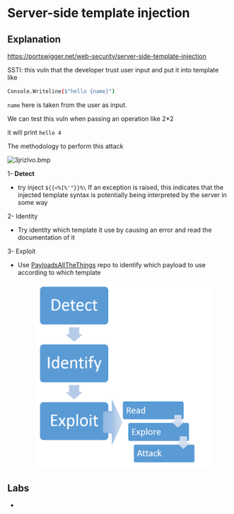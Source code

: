 # Server-side template injection

## Explanation

https://portswigger.net/web-security/server-side-template-injection

SSTI: this vuln that the developer trust user input and put it into template like

```bash
Console.Writeline($"hello {name}")
```

`name` here is taken from the user as input.

We can test this vuln when passing an operation like 2*2

it will print `hello 4` 

The methodology to perform this attack

![3jrizlvo.bmp](https://s3-us-west-2.amazonaws.com/secure.notion-static.com/103b7afd-ce7c-4d6f-b251-c7cd1274e385/3jrizlvo.bmp)

1- **Detect**

- try inject `${{<%[%'"}}%\` If an exception is raised, this indicates that the injected template syntax is potentially being interpreted by the server in some way

2- Identity

- Try identity which template it use by causing an error and read the documentation of it

3- Exploit

- Use [PayloadsAllTheThings](https://github.com/swisskyrepo/PayloadsAllTheThings) repo to identify which payload to use according to which template

  <p align="center" width="100%">
    <img src="image.bmp" width="400" hight="400"/>
  </p>

## Labs
- 
